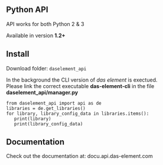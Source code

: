 ## Python API

API works for both Python 2 & 3  

Available in version **1.2+**  


## Install

Download folder: `daselement_api`

In the background the CLI version of _das element_ is exectued.  
Please link the correct executable **das-element-cli** in the file **daselement_api/manager.py**

```
from daselement_api import api as de
libraries = de.get_libraries()
for library, library_config_data in libraries.items():
   print(library)
   print(library_config_data)
```


## Documentation

Check out the documentation at:
docu.api.das-element.com

